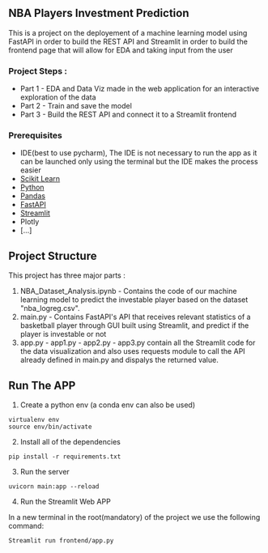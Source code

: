 ## NBA Players Investment Prediction
This is a project on the deployement of a machine learning model using FastAPI in order to build the REST API and Streamlit in order to build the frontend page that will allow for EDA and taking input from the user

### Project Steps : 
* Part 1 -  EDA and Data Viz made in the web application for an interactive exploration of the data
* Part 2 -  Train and save the model  
* Part 3 - Build the REST API and connect it to a Streamlit frontend

### Prerequisites
* IDE(best to use pycharm), The IDE is not necessary to run the app as it can be launched only using the terminal but the IDE makes the process easier
* [Scikit Learn](https://scikit-learn.org/stable/)
* [Python](https://www.python.org/)
* [Pandas](https://pandas.pydata.org/)
* [FastAPI](https://fastapi.tiangolo.com)
* [Streamlit](https://streamlit.io)
* Plotly
* [...]

## Project Structure
This project has three major parts :
1. NBA_Dataset_Analysis.ipynb - Contains the code of our machine learning model to predict the investable player based on the dataset "nba_logreg.csv".
2. main.py - Contains FastAPI's API that receives relevant statistics of a basketball player through GUI built using Streamlit, and predict if the player is investable or not
3. app.py - app1.py - app2.py - app3.py contain all the Streamlit code for the data visualization and also uses requests module to call the API already defined in main.py and dispalys the returned value.


## Run The APP

1. Create a python env (a conda env can also be used)
```
virtualenv env
source env/bin/activate
```

2. Install all of the dependencies
```
pip install -r requirements.txt
```

3. Run the server
```
uvicorn main:app --reload
```

4. Run the Streamlit Web APP

In a new terminal in the root(mandatory) of the project we use the following command:
```
Streamlit run frontend/app.py
```






